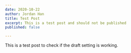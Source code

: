 ```yaml
---
date: 2020-10-22
author: Jordan Han
title: Test Post
excerpt: This is a test post and should not be published
published: false

---
```

This is a test post to check if the draft setting is working.
